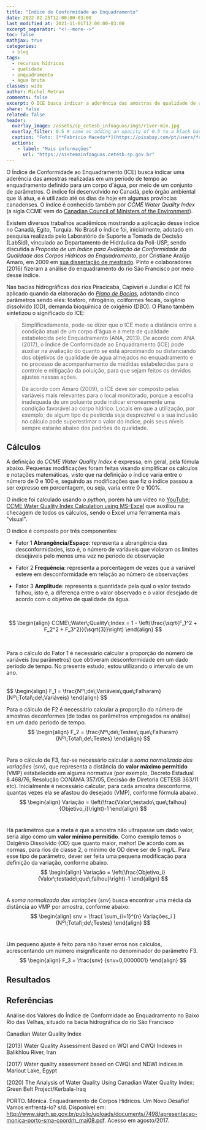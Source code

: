 ```yaml
---
title: "Índice de Conformidade ao Enquadramento"
date: 2022-02-25T12:00:00-03:00
last_modified_at: 2021-11-01T12:00:00-03:00
excerpt_separator: "<!--more-->"
toc: false
mathjax: true
categories:
  - blog
tags:
  - recursos hídricos
  - qualidade
  - enquadramento
  - água bruta
classes: wide
author: Michel Metran
comments: false
excerpt: O ICE busca indicar a aderência das amostras de qualidade de água realizadas em um período de tempo ao enquadramento definido para um corpo d'água, por meio de um conjunto de parâmetros.
share: false
related: false
header:
  overlay_image: /assets/sp_cetesb_infoaguas/imgs/river-min.jpg
  overlay_filter: 0.5 # same as adding an opacity of 0.5 to a black background
  caption: "Foto: [**Fabricio Macedo**](https://pixabay.com/pt/users/fabriciomacedophotos-328534/?utm_source=link-attribution&amp;utm_medium=referral&amp;utm_campaign=image&amp;utm_content=1729544)"
  actions:
    - label: "Mais informações"
      url: "https://sistemainfoaguas.cetesb.sp.gov.br"
---
```


O Índice de Conformidade ao Enquadramento (ICE) busca indicar uma aderência das amostras realizadas em um período de tempo ao enquadramento definido para um corpo d'água, por meio de um conjunto de parâmetros. O índice foi desenvolvido no Canadá, pelo órgão ambiental que lá atua, e é utilizado até os dias de hoje em algumas províncias canadenses. O índice é conhecido também por *CCME Water Quality Index* (a sigla CCME vem do [Canadian Council of Ministers of the Environment](https://www.ccme.ca/)).

Existem diversos trabalhos acadêmicos mostrando a aplicação desse índice no Canadá, Egito, Turquia. No Brasil o índice foi, inicialmente, adotado em pesquisa realizada pelo Laboratório de Suporte a Tomada de Decisão (LabSid), vinculado ao Departamento de Hidráulica da Poli-USP, sendo discutida a *Proposta de um Índice para Avaliação de Conformidade da Qualidade dos Corpos Hídricos ao Enquadramento*, por Cristiane Araújo Amaro, em 2009 em [sua dissertação de mestrado](https://teses.usp.br/teses/disponiveis/3/3147/tde-11082009-121147/pt-br.php). Pinto e colaboradores (2016) fizeram a análise do enquadramento do rio São Francisco por meio desse índice.

Nas bacias hidrográficas dos rios Piracicaba, Capivari e Jundiaí o ICE foi aplicado quando da elaboração do [*Plano de Bacias*](https://plano.agencia.baciaspcj.org.br/o-plano/documentos), adotando cinco parâmetros sendo eles: fósforo, nitrogênio, coliformes fecais, oxigênio dissolvido (OD), demanda bioquímica de oxigênio (DBO). O Plano também sintetizou o significado do ICE:

> Simplificadamente, pode-se dizer que o ICE mede a distância entre a condição atual de um corpo d'água e a meta de qualidade estabelecida pelo Enquadramento (ANA, 2013). De acordo com ANA (2017), o Índice de Conformidade ao Enquadramento (ICE) pode auxiliar na avaliação do quanto se está aproximando ou distanciando dos objetivos de qualidade de água almejados no enquadramento e no processo de acompanhamento de medidas estabelecidas para o controle e mitigação da poluição, para que sejam feitos os devidos ajustes nessas ações.
>
>  De acordo com Amaro (2009), o ICE deve ser composto pelas variáveis mais relevantes para o local monitorado, porque a escolha inadequada de um poluente pode indicar erroneamente uma condição favorável ao corpo hídrico. Locais em que a utilização, por exemplo, de algum tipo de pesticida seja desprezível e a sua inclusão no cálculo pode superestimar o valor do índice, pois seus níveis sempre estarão abaixo dos padrões de qualidade.



## Cálculos

A definição do *CCME Water Quality Index* é expressa, em geral, pela fómula abaixo. Pequenas modificações foram feitas visando simplificar os cálculos e notações matemáticas, visto que na definição o índice varia entre o número de 0 e 100 e, seguindo as modificações que fiz o índice passou a ser expresso em porcentagem, ou seja, varia entre 0 e 100%.

O índice foi calculado usando o *python*, porém há um vídeo no [YouTube: CCME Water Quality Index Calculation using MS-Excel](https://www.youtube.com/watch?v=0zENI39T2HQ) que auxiliou na checagem de todos os cálculos, sendo o Excel uma ferramenta mais "visual".

O índice é composto por três componentes:

- Fator 1 **Abrangência/Espaço**: representa a abrangência das desconformidades, isto é, o número de variáveis que violaram os limites desejáveis pelo menos uma vez no período de observação

- Fator 2 **Frequência**: representa a porcentagem de vezes que a variável esteve em desconformidade em relação ao número de observações

- Fator 3 **Amplitude**: representa a quantidade pela qual o valor testado falhou, isto é, a diferença entre o valor observado e o valor desejado de acordo com o objetivo de qualidade da água.

  <br>


$$
\begin{align}
CCME\;Water\;Quality\;Index = 1 - \left(\frac{\sqrt{F_1^2 + F_2^2 + F_3^2}}{\sqrt{3}}\right)
\end{align}
$$

<br>

Para o cálculo do Fator 1 é necessário calcular a proporção do número de variáveis (ou parâmetros) que obtiveram desconformidade em um dado período de tempo. No presente estudo, estou utilizando o intervalo de um ano.

<br>
$$
\begin{align}
F_1 = \frac{Nº\;de\;Variáveis\;que\;Falharam} {Nº\;Total\;de\;Variáveis}
\end{align}
$$
<br>

Para o cálculo de F2 é necessário calcular a proporção do número de amostras deconformes (de todas os parâmetros empregados na análise) em um dado período de tempo.<br>
$$
\begin{align}
F_2 = \frac{Nº\;de\;Testes\;que\;Falharam} {Nº\;Total\;de\;Testes}
\end{align}
$$
<br>

Para o cálculo de F3, faz-se necessário calcular a *soma normalizada das variações* (*snv*), que representa a distância do **valor máximo permitido** (VMP) estabelecido em alguma normativa (por exemplo, Decreto Estadual 8.468/76, Resolução CONAMA 357/05, Decisão de Diretoria CETESB 363/11 etc). Inicialmente é necessário calcular, para cada amostra desconforme, quantas vezes ela se afastou do desejado (VMP), conforme fórmula abaixo.<br>
$$
\begin{align}
Variação = \left(\frac{Valor\;testado\;que\;falhou} {Objetivo_i}\right)-1
\end{align}
$$
<br>

Há parâmetros que a meta é que a amostra não ultrapasse um dado valor, seria algo como um **valor mínimo permitido**. Como exemplo temos o Oxigênio Dissolvido (OD) que quanto maior, mehor! De acordo com as normas, para rios de classe 2, o mínimo de OD deve ser de 5 mg/L. Para esse tipo de parâmetro, dever ser feita uma pequena modificação para definição da variação, conforme abaixo.<br>
$$
\begin{align}
Variação = \left(\frac{Objetivo_i}{Valor\;testado\;que\;falhou}\right)-1
\end{align}
$$
<br>

A *soma normalizada das variações* (*snv*) busca encontrar uma média da distância ao VMP por amostra, conforme abaixo:<br>
$$
\begin{align}
snv = \frac{ \sum_{i=1}^{n}  Variações_i }{Nº\;Total\;de\;Testes}
\end{align}
$$
<br>

Um pequeno ajuste é feito para não haver erros nos calculos, acrescentando um número insignificante no denominador do parâmetro F3.<br>
$$
\begin{align}
F_3 = \frac{snv} {snv+0,0000001}
\end{align}
$$



## Resultados







## Referências

Análise dos Valores do Índice de Conformidade ao Enquadramento no Baixo Rio das Velhas, situado na bacia hidrográfica do rio São Francisco

Canadian Water Quality Index

 (2013) Water Quality Assessment Based on WQI and CWQI Indexes in Balikhlou River, Iran

(2017) Water quality assessment based on CWQI and NDWI indices in Mariout Lake, Egypt

 (2020) The Analysis of Water Quality Using Canadian Water Quality Index: Green Belt Project/Kerbala-Iraq

 PORTO. Mônica. Enquadramento de Corpos Hídricos. Um Novo Desafio! Vamos enfrentá-lo? s/d. Disponível em: http://www.sigrh.sp.gov.br/public/uploads/documents/7498/apresentacao-monica-porto-sma-coordrh_mai08.pdf. Acesso em agosto/2017.

